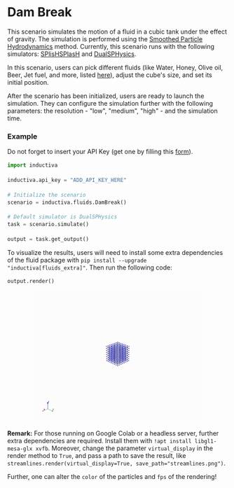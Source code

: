 # Dam Break

This scenario simulates the motion of a fluid in a cubic tank under the effect of gravity.
The simulation is performed using the [Smoothed Particle Hydrodynamics](https://en.wikipedia.org/wiki/Smoothed-particle_hydrodynamics)
method. Currently, this scenario runs with the following simulators: [SPlisHSPlasH](https://github.com/inductiva/inductiva/blob/main/inductiva/simulators/splishsplash.py) and [DualSPHysics](https://github.com/inductiva/inductiva/blob/main/inductiva/simulators/dualsphysics.py).

In this scenario, users can pick different fluids (like Water, Honey, Olive oil, Beer, Jet fuel, and more, listed [here](https://github.com/inductiva/inductiva/blob/main/inductiva/fluids/fluid_types.py)), adjust the cube's size, and set its initial position.

After the scenario has been initialized, users are ready to launch the simulation. They can configure the simulation further with the following parameters: the resolution - "low", "medium", "high" - and the simulation time.

### Example

Do not forget to insert your API Key (get one by filling this [form](https://docs.google.com/forms/d/e/1FAIpQLSflytIIwzaBE_ZzoRloVm3uTo1OQCH6Cqhw3bhFVnC61s7Wmw/viewform?usp=sf_link)).

```python
import inductiva

inductiva.api_key = "ADD_API_KEY_HERE"

# Initialize the scenario
scenario = inductiva.fluids.DamBreak()

# Default simulator is DualSPHysics
task = scenario.simulate()

output = task.get_output()
```

To visualize the results, users will need to install some extra dependencies of the fluid package with `pip install --upgrade "inductiva[fluids_extra]"`. 
Then run the following code:

```python
output.render()
```

<p align="center">
  <img src="/assets/media/dam_break.gif" alt="Centered Image" width="400" height="300">

**Remark:** For those running on Google Colab or a headless server, further extra dependencies are required. Install them with `!apt install libgl1-mesa-glx xvfb`. Moreover, change the parameter `virtual_display` in the render method to `True`, and pass a path to save the result, like `streamlines.render(virtual_display=True, save_path="streamlines.png")`.

Further, one can alter the `color` of the particles and `fps` of the rendering!
